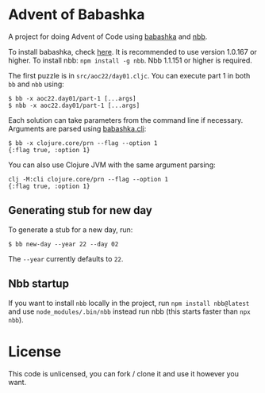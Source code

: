# Advent of Babashka

A project for doing Advent of Code using
[babashka](https://github.com/babashka/babashka) and
[nbb](https://github.com/babashka/nbb).

To install babashka, check [here](https://github.com/babashka/babashka#installation). It is recommended to use version 1.0.167 or higher.
To install nbb: `npm install -g nbb`. Nbb 1.1.151 or higher is required.

The first puzzle is in `src/aoc22/day01.cljc`. You can execute part 1 in both `bb` and `nbb` using:

```
$ bb -x aoc22.day01/part-1 [...args]
$ nbb -x aoc22.day01/part-1 [...args]
```

Each solution can take parameters from the command line if necessary.  Arguments
are parsed using
[babashka.cli](https://github.com/babashka/cli/blob/main/src/babashka/cli.cljc):

```
$ bb -x clojure.core/prn --flag --option 1
{:flag true, :option 1}
```

You can also use Clojure JVM with the same argument parsing:

```
clj -M:cli clojure.core/prn --flag --option 1
{:flag true, :option 1}
```

## Generating stub for new day

To generate a stub for a new day, run:

```
$ bb new-day --year 22 --day 02
```

The `--year` currently defaults to `22`.

## Nbb startup

If you want to install `nbb` locally in the project, run `npm install
nbb@latest` and use `node_modules/.bin/nbb` instead run nbb (this starts
faster than `npx nbb`).

# License

This code is unlicensed, you can fork / clone it and use it however you want.
